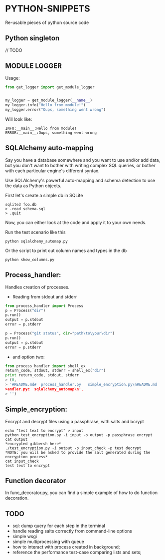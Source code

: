 # PYTHON-SNIPPETS
Re-usable pieces of python source code

## Python singleton

// TODO

## MODULE LOGGER

Usage:
```python
from get_logger import get_module_logger


my_logger = get_module_logger(__name__)
my_logger.info("Hello from module!")
my_logger.error("Oups, something went wrong")
```

Will look like:
```
INFO:__main__:Hello from module!
ERROR:__main__:Oups, something went wrong
```

## SQLAlchemy auto-mapping

Say you have a database somewhere and you want to use and/or add data, but you don't want to bother with writing complex SQL queries, or bother with each particular engine's different syntax.

Use SQLAlchemy's powerful auto-mapping and schema detection to use the data as Python objects.

First let's create a simple db in SQLite
```
sqlite3 foo.db
> .read schema.sql
> .quit
```

Now, you can either look at the code and apply it to your own needs.

Run the test scenario like this
```
python sqlalchemy_automap.py
```

Or the script to print out column names and types in the db
```
python show_columns.py
```


## Process_handler: ##
Handles creation of processes.
- Reading from stdout and stderr

```python
from process_handler import Process
p = Process("dir")
p.run()
output = p.stdout
error = p.stderr

p = Process("git status", dir="path\to\your\dir")
p.run()
output = p.stdout
error = p.stderr

```
- and option two:
```python
from process_handler import shell_ex
return_code, stdout, stderr = shell_ex("dir")
print return_code, stdout, stderr
> (0,
> '#README.md#  process_handler.py   simple_encryption.py\nREADME.md    process_h
>andler.pyc  sqlalchemy_automap\n',
> '')
```

## Simple_encryption: ##
Encrypt and decrypt files using a passphrase, with salts and bcrypt

```
echo "test text to encrypt" > input
python test_encryption.py -i input -o output -p passphrase encrypt
cat output
*encrypted gibbersh here*
./test_encryption.py -i output -o input_check -p test decrypt
*NOTE: you will be asked to provide the salt generated during the encryption process*
cat input_check
test text to encrypt

```

## Function decorator
In func_decorator.py, you can find a simple example of how to do function decoration.

## TODO ##
- sql: dump query for each step in the terminal
- handle reading salts correctly from command-line options
- simple wsgi
- simple multiprocessing with queue
- how to interact with process created in background;
- reference the performance test-case comparing lists and sets;
